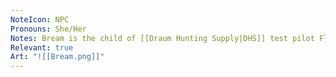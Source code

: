 ```yaml
---
NoteIcon: NPC
Pronouns: She/Her
Notes: Bream is the child of [[Draum Hunting Supply|DHS]] test pilot Flynn Anters who was also friends with [[Merrow]]
Relevant: true
Art: "![[Bream.png]]"
---
```

